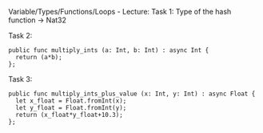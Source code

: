 Variable/Types/Functions/Loops - Lecture:
Task 1: Type of the hash function -> Nat32

Task 2: 

    public func multiply_ints (a: Int, b: Int) : async Int {
      return (a*b);
    };

Task 3:
   
    public func multiply_ints_plus_value (x: Int, y: Int) : async Float {
      let x_float = Float.fromInt(x);
      let y_float = Float.fromInt(y);
      return (x_float*y_float+10.3);
    };

